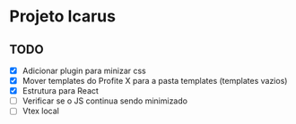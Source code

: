 # Projeto Icarus

## TODO

- [x] Adicionar plugin para minizar css
- [x] Mover templates do Profite X para a pasta templates (templates vazios)
- [x] Estrutura para React
- [ ] Verificar se o JS continua sendo minimizado
- [ ] Vtex local
